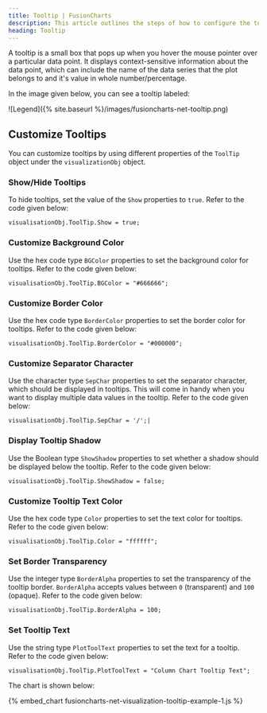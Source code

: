 ```yaml
---
title: Tooltip | FusionCharts
description: This article outlines the steps of how to configure the tooltip
heading: Tooltip
---
```


A tooltip is a small box that pops up when you hover the mouse pointer over a particular data point. It displays context-sensitive information about the data point, which can include the name of the data series that the plot belongs to and it's value in whole number/percentage.

In the image given below, you can see a tooltip labeled:

![Legend]({% site.baseurl %}/images/fusioncharts-net-tooltip.png)

## Customize Tooltips

You can customize tooltips by using different properties of the `ToolTip` object under the `visualizationObj` object.

### Show/Hide Tooltips

To hide tooltips, set the value of the `Show` properties to `true`. Refer to the code given below:

```
visualisationObj.ToolTip.Show = true;
```

### Customize Background Color

Use the hex code type `BGColor` properties to set the background color for tooltips. Refer to the code given below:

```
visualisationObj.ToolTip.BGColor = "#666666";
```

### Customize Border Color

Use the hex code type `BorderColor` properties to set the border color for tooltips. Refer to the code given below:

```
visualisationObj.ToolTip.BorderColor = "#000000";
```

### Customize Separator Character

Use the character type `SepChar` properties to set the separator character, which should be displayed in tooltips. This will come in handy when you want to display multiple data values in the tooltip. Refer to the code given below:

```
visualisationObj.ToolTip.SepChar = '/';|
```

### Display Tooltip Shadow

Use the Boolean type `ShowShadow` properties to set whether a shadow should be displayed below the tooltip. Refer to the code given below:

```
visualisationObj.ToolTip.ShowShadow = false;
```

### Customize Tooltip Text Color

Use the hex code type `Color` properties to set the text color for tooltips. Refer to the code given below:

```
visualisationObj.ToolTip.Color = "ffffff";
```

### Set Border Transparency

Use the integer type `BorderAlpha` properties to set the transparency of the tooltip border. `BorderAlpha` accepts values between `0` (transparent) and `100` (opaque). Refer to the code given below:

```
visualisationObj.ToolTip.BorderAlpha = 100;
```

### Set Tooltip Text

Use the string type `PlotToolText` properties to set the text for a tooltip. Refer to the code given below:

```
visualisationObj.ToolTip.PlotToolText = "Column Chart Tooltip Text";
```

The chart is shown below:

{% embed_chart fusioncharts-net-visualization-tooltip-example-1.js %}